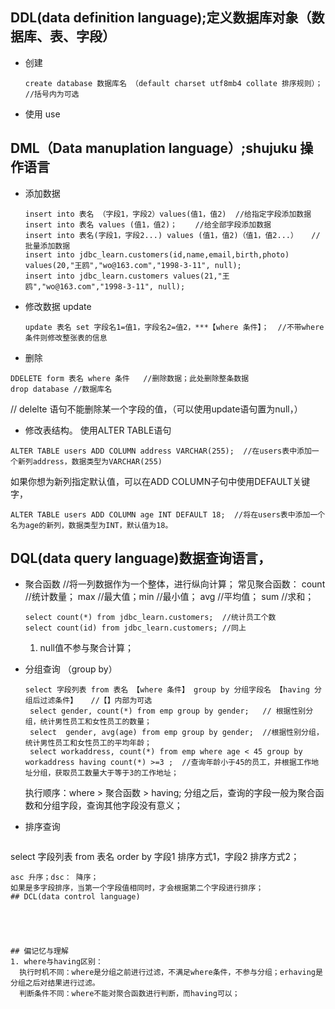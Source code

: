 ## DDL(data definition language);定义数据库对象（数据库、表、字段）
* 创建
  ```
  create database 数据库名 （default charset utf8mb4 collate 排序规则）；  //括号内为可选
  ```

* 使用 use





## DML（Data manuplation language）;shujuku 操作语言
* 添加数据
  ```
  insert into 表名 （字段1，字段2）values(值1，值2)  //给指定字段添加数据
  insert into 表名 values (值1，值2)；    //给全部字段添加数据
  insert into 表名(字段1，字段2...) values (值1，值2)（值1，值2...）   //批量添加数据
  insert into jdbc_learn.customers(id,name,email,birth,photo) values(20,"王鸥","wo@163.com","1998-3-11", null);
  insert into jdbc_learn.customers values(21,"王鸥","wo@163.com","1998-3-11", null);

  ```
* 修改数据   update
  ```
  update 表名 set 字段名1=值1，字段名2=值2，***【where 条件】；  //不带where条件则修改整张表的信息
* 删除
```
DDELETE form 表名 where 条件   //删除数据；此处删除整条数据
drop database //数据库名
```
// delelte 语句不能删除某一个字段的值，（可以使用update语句置为null，）
* 修改表结构。
 使用ALTER TABLE语句
 ```
 ALTER TABLE users ADD COLUMN address VARCHAR(255);  //在users表中添加一个新列address，数据类型为VARCHAR(255)
```
如果你想为新列指定默认值，可以在ADD COLUMN子句中使用DEFAULT关键字，
```
ALTER TABLE users ADD COLUMN age INT DEFAULT 18;  //将在users表中添加一个名为age的新列，数据类型为INT，默认值为18。
```
## DQL(data query language)数据查询语言，
* 聚合函数  //将一列数据作为一个整体，进行纵向计算；
  常见聚合函数：
  count //统计数量； max   //最大值；min  //最小值； avg   //平均值； sum  //求和；
  ```
  select count(*) from jdbc_learn.customers;  //统计员工个数
  select count(id) from jdbc_learn.customers; //同上  
   ```
   1. null值不参与聚合计算；

* 分组查询 （group by）
  ```
  select 字段列表 from 表名 【where 条件】 group by 分组字段名 【having 分组后过滤条件】   //【】内部为可选
   select gender, count(*) from emp group by gender;   // 根据性别分组，统计男性员工和女性员工的数量；
   select  gender, avg(age) from emp group by gender;  //根据性别分组，统计男性员工和女性员工的平均年龄；
   select workaddress, count(*) from emp where age < 45 group by workaddress having count(*) >=3 ;  //查询年龄小于45的员工，并根据工作地址分组，获取员工数量大于等于3的工作地址；
  ```
  执行顺序：where > 聚合函数 > having;
  分组之后，查询的字段一般为聚合函数和分组字段，查询其他字段没有意义；

* 排序查询
  ```
 select 字段列表 from 表名 order by 字段1 排序方式1，字段2 排序方式2；
  
 ```
 asc 升序；dsc： 降序；
 如果是多字段排序，当第一个字段值相同时，才会根据第二个字段进行排序；
## DCL(data control language)





## 偏记忆与理解
1. where与having区别：
   执行时机不同：where是分组之前进行过滤，不满足where条件，不参与分组；erhaving是分组之后对结果进行过滤。
   判断条件不同：where不能对聚合函数进行判断，而having可以；